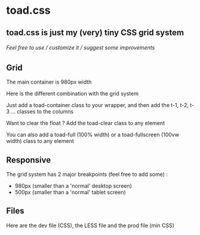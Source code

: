 # toad.css
## toad.css is just my (very) tiny CSS grid system
###### Feel free to use / customize it / suggest some improvements

## Grid

The main container is 980px width

Here is the different combination with the grid system

Just add a toad-container class to your wrapper, and then add the t-1, t-2, t-3 … classes to the columns

Want to clear the float ? Add the toad-clear class to any element

You can also add a toad-full (100% width) or a toad-fullscreen (100vw width) class to any element

## Responsive

The grid system has 2 major breakpoints (feel free to add some) :

- 980px (smaller than a 'normal' desktop screen)
- 500px (smaller than a 'normal' tablet screen)

## Files

Here are the dev file (CSS), the LESS file and the prod file (min CSS)
